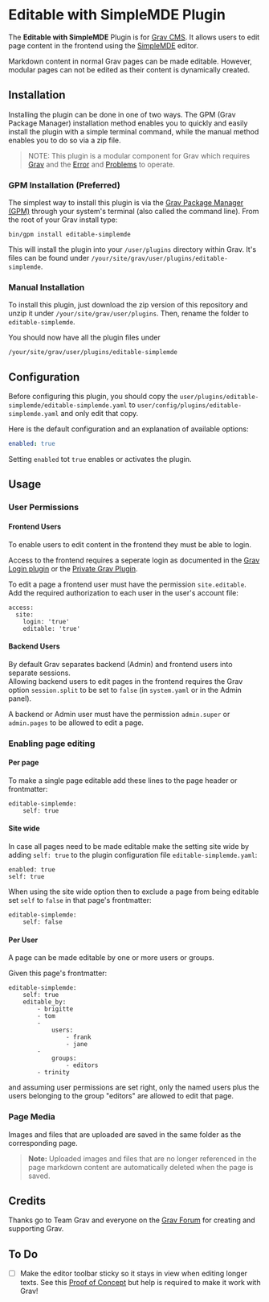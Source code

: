 # Editable with SimpleMDE Plugin

The **Editable with SimpleMDE** Plugin is for [Grav CMS](http://github.com/getgrav/grav). It allows users to edit page content in the frontend using the [SimpleMDE](https://simplemde.com/) editor.

Markdown content in normal Grav pages can be made editable. However, modular pages can not be edited as their content is dynamically created.

## Installation

Installing the plugin can be done in one of two ways. The GPM (Grav Package Manager) installation method enables you to quickly and easily install the plugin with a simple terminal command, while the manual method enables you to do so via a zip file.

> NOTE: This plugin is a modular component for Grav which requires [Grav](http://github.com/getgrav/grav) and the [Error](https://github.com/getgrav/grav-plugin-error) and [Problems](https://github.com/getgrav/grav-plugin-problems) to operate.

### GPM Installation (Preferred)

The simplest way to install this plugin is via the [Grav Package Manager (GPM)](http://learn.getgrav.org/advanced/grav-gpm) through your system's terminal (also called the command line).  From the root of your Grav install type:

    bin/gpm install editable-simplemde

This will install the plugin into your `/user/plugins` directory within Grav. It's files can be found under `/your/site/grav/user/plugins/editable-simplemde`.

### Manual Installation

To install this plugin, just download the zip version of this repository and unzip it under `/your/site/grav/user/plugins`. Then, rename the folder to `editable-simplemde`.

You should now have all the plugin files under

    /your/site/grav/user/plugins/editable-simplemde

## Configuration

Before configuring this plugin, you should copy the `user/plugins/editable-simplemde/editable-simplemde.yaml` to `user/config/plugins/editable-simplemde.yaml` and only edit that copy.

Here is the default configuration and an explanation of available options:

```yaml
enabled: true
```

Setting `enabled` tot `true` enables or activates the plugin.

## Usage

### User Permissions

#### Frontend Users

To enable users to edit content in the frontend they must be able to login. 

Access to the frontend requires a seperate login as documented in the [Grav Login plugin](https://github.com/getgrav/grav-plugin-login) or the [Private Grav Plugin](https://github.com/Diyzzuf/grav-plugin-private).

To edit a page a frontend user must have the permission `site.editable`. Add the required authorization to each user in the user's account file:

```
access:
  site:
    login: 'true'
    editable: 'true'
```

#### Backend Users

By default Grav separates backend (Admin) and frontend users into separate sessions.   
Allowing backend users to edit pages in the frontend requires the Grav option `session.split` to be set to `false` (in `system.yaml` or in the Admin panel).

A backend or Admin user must have the permission `admin.super` or `admin.pages` to be allowed to edit a page.


### Enabling page editing

#### Per page

To make a single page editable add these lines to the page header or frontmatter:

```
editable-simplemde:
    self: true
```

#### Site wide

In case all pages need to be made editable make the setting site wide by adding `self: true` to the plugin configuration file `editable-simplemde.yaml`:

```
enabled: true
self: true
```

When using the site wide option then to exclude a page from being editable set `self` to `false` in that page's frontmatter:

```
editable-simplemde:
    self: false
```

#### Per User

A page can be made editable by one or more users or groups.

Given this page's frontmatter:

```
editable-simplemde:
    self: true
    editable_by:
        - brigitte
        - tom
        -
            users:
                - frank
                - jane
        -
            groups:
                - editors
        - trinity
```

and assuming user permissions are set right, only the named users plus the users belonging to the group "editors" are allowed to edit that page.

### Page Media

Images and files that are uploaded are saved in the same folder as the corresponding page.

>**Note:** Uploaded images and files that are no longer referenced in the page markdown content are automatically deleted when the page is saved.

## Credits

Thanks go to Team Grav and everyone on the [Grav Forum](https://getgrav.org/forum) for creating and supporting Grav.

## To Do

- [ ] Make the editor toolbar sticky so it stays in view when editing longer texts. See this [Proof of Concept](https://codepen.io/bleutzinn/pen/KmNWmp) but help is required to make it work with Grav!

